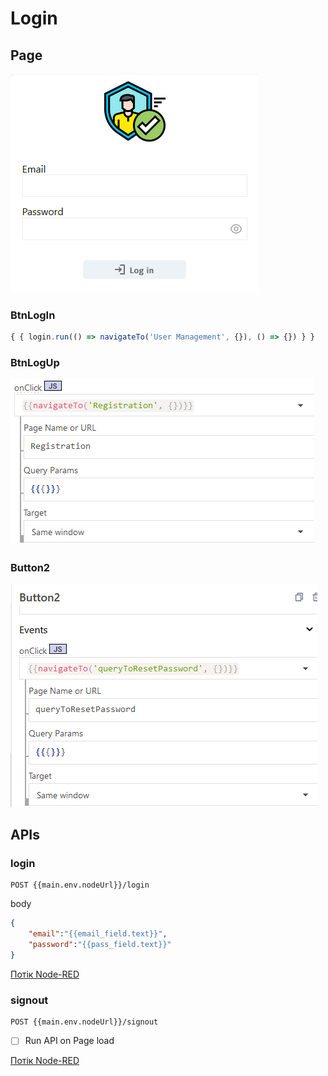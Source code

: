# Login

## Page

![image-20230515165744938](media/image-20230515165744938.png)

### BtnLogIn

```js
{ { login.run(() => navigateTo('User Management', {}), () => {}) } }
```

### BtnLogUp

![image-20230515172313795](media/image-20230515172313795.png)

### Button2

![image-20230515172641295](media/image-20230515172641295.png)

## APIs

### login

```
POST {{main.env.nodeUrl}}/login
```

body

```json
{
	"email":"{{email_field.text}}",
	"password":"{{pass_field.text}}"
}
```

[Потік Node-RED](node_login.md)

### signout

```
POST {{main.env.nodeUrl}}/signout
```

- [ ] Run API on Page load

[Потік Node-RED](node_signout.md)